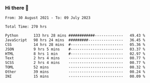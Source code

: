 ### Hi there 👋

<!--
**dominoto/dominoto** is a ✨ _special_ ✨ repository because its `README.md` (this file) appears on your GitHub profile.

Here are some ideas to get you started:

- 🔭 I’m currently working on ...
- 🌱 I’m currently learning ...
- 👯 I’m looking to collaborate on ...
- 🤔 I’m looking for help with ...
- 💬 Ask me about ...
- 📫 How to reach me: ...
- 😄 Pronouns: ...
- ⚡ Fun fact: ...
-->
<!--START_SECTION:waka-->

```txt
From: 30 August 2021 - To: 09 July 2023

Total Time: 270 hrs

Python       133 hrs 28 mins ############-------------   49.43 %
JavaScript   98 hrs 24 mins  #########----------------   36.45 %
CSS          14 hrs 28 mins  #------------------------   05.36 %
JSON         9 hrs 5 mins    #------------------------   03.37 %
HTML         8 hrs 1 min     #------------------------   02.97 %
Text         2 hrs 4 mins    -------------------------   00.77 %
SCSS         2 hrs 4 mins    -------------------------   00.77 %
TOML         52 mins         -------------------------   00.32 %
Other        39 mins         -------------------------   00.24 %
INI          15 mins         -------------------------   00.09 %
```

<!--END_SECTION:waka-->
